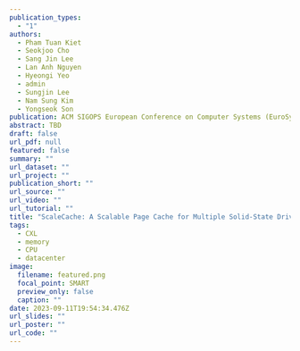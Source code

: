 ```yaml
---
publication_types:
  - "1"
authors:
  - Pham Tuan Kiet
  - Seokjoo Cho
  - Sang Jin Lee
  - Lan Anh Nguyen
  - Hyeongi Yeo
  - admin
  - Sungjin Lee
  - Nam Sung Kim
  - Yongseok Son
publication: ACM SIGOPS European Conference on Computer Systems (EuroSys, accepted)
abstract: TBD
draft: false
url_pdf: null
featured: false
summary: ""
url_dataset: ""
url_project: ""
publication_short: ""
url_source: ""
url_video: ""
url_tutorial: ""
title: "ScaleCache: A Scalable Page Cache for Multiple Solid-State Drives"
tags:
  - CXL
  - memory
  - CPU
  - datacenter
image:
  filename: featured.png
  focal_point: SMART
  preview_only: false
  caption: ""
date: 2023-09-11T19:54:34.476Z
url_slides: ""
url_poster: ""
url_code: ""
---
```

